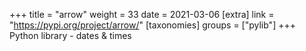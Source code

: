 +++
title = "arrow"
weight = 33
date = 2021-03-06
[extra]
link = "https://pypi.org/project/arrow/"
[taxonomies]
groups = ["pylib"]
+++
Python library - dates & times

